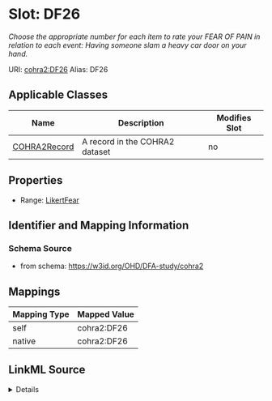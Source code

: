 

# Slot: DF26 


_Choose the appropriate number for each item to rate your FEAR OF PAIN in relation to each event: Having someone slam a heavy car door on your hand._





URI: [cohra2:DF26](https://w3id.org/OHD/DFA-study/cohra2/DF26)
Alias: DF26

<!-- no inheritance hierarchy -->





## Applicable Classes

| Name | Description | Modifies Slot |
| --- | --- | --- |
| [COHRA2Record](COHRA2Record.md) | A record in the COHRA2 dataset |  no  |







## Properties

* Range: [LikertFear](LikertFear.md)





## Identifier and Mapping Information







### Schema Source


* from schema: https://w3id.org/OHD/DFA-study/cohra2




## Mappings

| Mapping Type | Mapped Value |
| ---  | ---  |
| self | cohra2:DF26 |
| native | cohra2:DF26 |




## LinkML Source

<details>
```yaml
name: DF26
description: 'Choose the appropriate number for each item to rate your FEAR OF PAIN
  in relation to each event: Having someone slam a heavy car door on your hand.'
from_schema: https://w3id.org/OHD/DFA-study/cohra2
rank: 1000
alias: DF26
domain_of:
- COHRA2Record
range: LikertFear

```
</details>